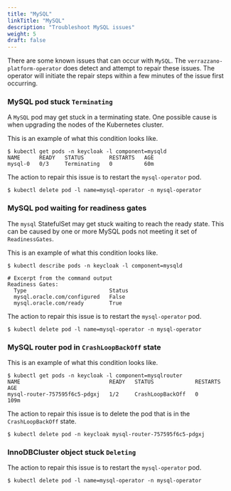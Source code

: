 ```yaml
---
title: "MySQL"
linkTitle: "MySQL"
description: "Troubleshoot MySQL issues"
weight: 5
draft: false
---
```


There are some known issues that can occur with `MySQL`.  The `verrazzano-platform-operator` does detect and attempt to repair these issues.  The operator will initiate the repair steps within a few minutes of the issue first occurring.

### MySQL pod stuck `Terminating`
A `MySQL` pod may get stuck in a terminating state.  One possible cause is when upgrading the nodes of the Kubernetes cluster.

This is an example of what this condition looks like.
```
$ kubectl get pods -n keycloak -l component=mysqld
NAME      READY   STATUS        RESTARTS   AGE
mysql-0   0/3     Terminating   0          60m
```

The action to repair this issue is to restart the `mysql-operator` pod.
```
$ kubectl delete pod -l name=mysql-operator -n mysql-operator
```

### MySQL pod waiting for readiness gates
The `mysql` StatefulSet may get stuck waiting to reach the ready state.  This can be caused by one or more MySQL pods not meeting it set of `ReadinessGates`.

This is an example of what this condition looks like.
```
$ kubectl describe pods -n keycloak -l component=mysqld

# Excerpt from the command output
Readiness Gates:
  Type                          Status
  mysql.oracle.com/configured   False 
  mysql.oracle.com/ready        True 
```

The action to repair this issue is to restart the `mysql-operator` pod.
```
$ kubectl delete pod -l name=mysql-operator -n mysql-operator
```

### MySQL router pod in `CrashLoopBackOff` state

This is an example of what this condition looks like.
```
$ kubectl get pods -n keycloak -l component=mysqlrouter
NAME                            READY   STATUS             RESTARTS   AGE
mysql-router-757595f6c5-pdgxj   1/2     CrashLoopBackOff   0          109m
```

The action to repair this issue is to delete the pod that is in the `CrashLoopBackOff` state.
```
$ kubectl delete pod -n keycloak mysql-router-757595f6c5-pdgxj
```

### InnoDBCluster object stuck `Deleting`

The action to repair this issue is to restart the `mysql-operator` pod.
```
$ kubectl delete pod -l name=mysql-operator -n mysql-operator
```
